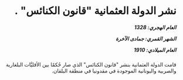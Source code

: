 <h1 dir="rtl">نشر الدولة العثمانية "قانون الكنائس" .</h1>

<h5 dir="rtl">العام الهجري:  1328

الشهر القمري: جمادى الآخرة

العام الميلادي: 1910</h5>

<p dir="rtl">قامت الدولة العثمانية بنشر "قانون الكنائس" الذي صار حُكمًا بين الأقليَّات البلغارية والصربية واليونانية الموجودة في مقدونيا في منطقة البلقان.</p></br>
